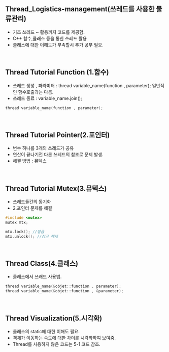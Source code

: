 ## Thread_Logistics-management(쓰레드를 사용한 물류관리)
 *  기초 쓰레드 ~ 활용까지 코드를 제공함.
 *  C++ 함수,클래스 등을 통한 쓰레드 활용
 *  클래스에 대한 이해도가 부족할시 추가 공부 필요.
<br>

## Thread Tutorial Function (1.함수)
  * 쓰레드 생성 , 파라미터 : thread variable_name(function , parameter); 일반적인 함수호출과는 다름.
  * 쓰레드 종료 : variable_name.join();
```cpp
thread variable_name(function , parameter);
```
<br>

## Thread Tutorial Pointer(2.포인터)
 * 변수 하나를 3개의 쓰레드가 공유
 * 연산이 끝나기전 다른 쓰레드의 참조로 문제 발생.
 * 해결 방법 : 뮤텍스
<br>

## Thread Tutorial Mutex(3.뮤텍스)
 * 쓰레드들간의 동기화
 * 2.포인터 문제를 해결
```cpp
#include <mutex>
mutex mtx;

mtx.lock(); //잠금
mtx.unlock(); //잠금 해제
```
<br>

## Thread Class(4.클래스)
 * 클래스에서 쓰래드 사용법.
```cpp
thread variable_name(&objet::function , parameter);
thread variable_name(&objet::function , &parameter);
```
<br>

## Thread Visualization(5.시각화)
 * 클래스의 static에 대한 이해도 필요.
 * 객체가 이동하는 속도에 대한 차이를 시각화하여 보여줌.
 * Thread를 사용하지 않은 코드는 5-1 코드 참조.
